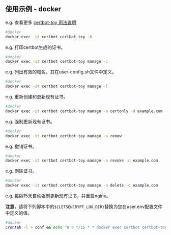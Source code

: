 ## 使用示例 - docker

e.g. 查看更多 [certbot-toy 用法说明](./scripts/docker/docs/help/manage-zh-Hans-CN.txt)

```sh
#docker
docker exec -it certbot certbot-toy -h
```

e.g. 打印certbot生成的证书。

```sh
#docker
docker exec -it certbot certbot-toy manage -c
```

e.g. 列出有效的域名，其在user-config.sh文件中定义。

```sh
#docker
docker exec -it certbot certbot-toy manage -l
```

e.g. 重新创建和更新现有证书。

```sh
#docker
docker exec -it certbot certbot-toy manage -a certonly -d example.com -p aliyun
```

e.g. 强制更新现有证书。

```sh
#docker
docker exec -it certbot certbot-toy manage -a renew
```

e.g. 撤销证书。

```sh
#docker
docker exec -it certbot certbot-toy manage -a revoke -d example.com
```

e.g. 删除证书。

```sh
#docker
docker exec -it certbot certbot-toy manage -a delete -d example.com
```

e.g. 每隔15天自动强制更新现有证书，并重启nginx。

**注意**，请将下列脚本中的`${LETSENCRYPT_LOG_DIR}`替换为您在user.env配置文件中定义的值。

```sh
#docker
crontab -l > conf && echo "0 0 */15 * * docker exec certbot certbot-toy manage -a certonly renew  >> ${LETSENCRYPT_LOG_DIR}cron.log 2>&1 && docker exec nginx nginx -s reload" >> conf && crontab conf && rm -f conf
```
